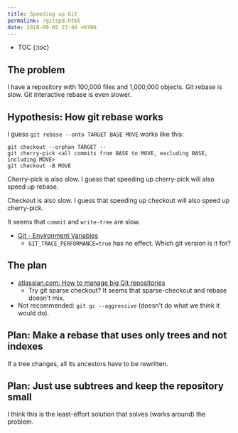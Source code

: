 ```yaml
---
title: Speeding up Git
permalink: /gitspd.html
date: 2018-09-05 23:44 +0700
---
```


- TOC
{:toc}

## The problem

I have a repository with 100,000 files and 1,000,000 objects.
Git rebase is slow.
Git interactive rebase is even slower.

## Hypothesis: How git rebase works

I guess `git rebase --onto TARGET BASE MOVE` works like this:

```
git checkout --orphan TARGET --
git cherry-pick <all commits from BASE to MOVE, excluding BASE, including MOVE>
git checkout -B MOVE
```

Cherry-pick is also slow.
I guess that speeding up cherry-pick will also speed up rebase.

Checkout is also slow.
I guess that speeding up checkout will also speed up cherry-pick.

It seems that `commit` and `write-tree` are slow.

- [Git - Environment Variables](https://git-scm.com/book/en/v2/Git-Internals-Environment-Variables)
    - `GIT_TRACE_PERFORMANCE=true` has no effect.
    Which git version is it for?

## The plan

- [atlassian.com: How to manage big Git repositories](https://www.atlassian.com/blog/git/handle-big-repositories-git)
    - Try git sparse checkout?
    It seems that sparse-checkout and rebase doesn't mix.
- Not recommended: `git gc --aggressive` (doesn't do what we think it would do).

## Plan: Make a rebase that uses only trees and not indexes

If a tree changes, all its ancestors have to be rewritten.

## Plan: Just use subtrees and keep the repository small

I think this is the least-effort solution that solves (works around) the problem.
